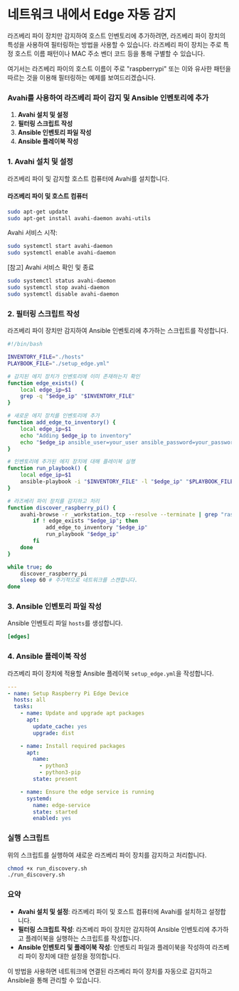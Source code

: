 # 네트워크 내에서 Edge 자동 감지

라즈베리 파이 장치만 감지하여 호스트 인벤토리에 추가하려면, 라즈베리 파이 장치의 특성을 사용하여 필터링하는 방법을 사용할 수 있습니다. 라즈베리 파이 장치는 주로 특정 호스트 이름 패턴이나 MAC 주소 벤더 코드 등을 통해 구별할 수 있습니다.

여기서는 라즈베리 파이의 호스트 이름이 주로 "raspberrypi" 또는 이와 유사한 패턴을 따르는 것을 이용해 필터링하는 예제를 보여드리겠습니다.

### Avahi를 사용하여 라즈베리 파이 감지 및 Ansible 인벤토리에 추가

1. **Avahi 설치 및 설정**
2. **필터링 스크립트 작성**
3. **Ansible 인벤토리 파일 작성**
4. **Ansible 플레이북 작성**

### 1. Avahi 설치 및 설정

라즈베리 파이 및 감지할 호스트 컴퓨터에 Avahi를 설치합니다.

#### 라즈베리 파이 및 호스트 컴퓨터

```sh
sudo apt-get update
sudo apt-get install avahi-daemon avahi-utils
```

Avahi 서비스 시작:

```sh
sudo systemctl start avahi-daemon
sudo systemctl enable avahi-daemon
```

[참고] Avahi 서비스 확인 및 종료

```sh
sudo systemctl status avahi-daemon
sudo systemctl stop avahi-daemon
sudo systemctl disable avahi-daemon
```

### 2. 필터링 스크립트 작성

라즈베리 파이 장치만 감지하여 Ansible 인벤토리에 추가하는 스크립트를 작성합니다.

```sh
#!/bin/bash

INVENTORY_FILE="./hosts"
PLAYBOOK_FILE="./setup_edge.yml"

# 감지된 에지 장치가 인벤토리에 이미 존재하는지 확인
function edge_exists() {
    local edge_ip=$1
    grep -q "$edge_ip" "$INVENTORY_FILE"
}

# 새로운 에지 장치를 인벤토리에 추가
function add_edge_to_inventory() {
    local edge_ip=$1
    echo "Adding $edge_ip to inventory"
    echo "$edge_ip ansible_user=your_user ansible_password=your_password" >> "$INVENTORY_FILE"
}

# 인벤토리에 추가된 에지 장치에 대해 플레이북 실행
function run_playbook() {
    local edge_ip=$1
    ansible-playbook -i "$INVENTORY_FILE" -l "$edge_ip" "$PLAYBOOK_FILE"
}

# 라즈베리 파이 장치를 감지하고 처리
function discover_raspberry_pi() {
    avahi-browse -r _workstation._tcp --resolve --terminate | grep "raspberrypi" | awk '{print $4}' | while read -r edge_ip; do
        if ! edge_exists "$edge_ip"; then
            add_edge_to_inventory "$edge_ip"
            run_playbook "$edge_ip"
        fi
    done
}

while true; do
    discover_raspberry_pi
    sleep 60 # 주기적으로 네트워크를 스캔합니다.
done
```

### 3. Ansible 인벤토리 파일 작성

Ansible 인벤토리 파일 `hosts`를 생성합니다.

```ini
[edges]
```

### 4. Ansible 플레이북 작성

라즈베리 파이 장치에 적용할 Ansible 플레이북 `setup_edge.yml`을 작성합니다.

```yaml
---
- name: Setup Raspberry Pi Edge Device
  hosts: all
  tasks:
    - name: Update and upgrade apt packages
      apt:
        update_cache: yes
        upgrade: dist

    - name: Install required packages
      apt:
        name:
          - python3
          - python3-pip
        state: present

    - name: Ensure the edge service is running
      systemd:
        name: edge-service
        state: started
        enabled: yes
```

### 실행 스크립트

위의 스크립트를 실행하여 새로운 라즈베리 파이 장치를 감지하고 처리합니다.

```sh
chmod +x run_discovery.sh
./run_discovery.sh
```

### 요약

- **Avahi 설치 및 설정**: 라즈베리 파이 및 호스트 컴퓨터에 Avahi를 설치하고 설정합니다.
- **필터링 스크립트 작성**: 라즈베리 파이 장치만 감지하여 Ansible 인벤토리에 추가하고 플레이북을 실행하는 스크립트를 작성합니다.
- **Ansible 인벤토리 및 플레이북 작성**: 인벤토리 파일과 플레이북을 작성하여 라즈베리 파이 장치에 대한 설정을 정의합니다.

이 방법을 사용하면 네트워크에 연결된 라즈베리 파이 장치를 자동으로 감지하고 Ansible을 통해 관리할 수 있습니다.